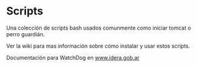Scripts
========

Una colección de scripts bash usados comunmente como iniciar tomcat o perro guardián.

Ver la wiki para mas información sobre cómo instalar y usar estos scripts.

Documentación para WatchDog en www.idera.gob.ar
